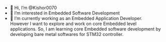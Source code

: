 - 👋 Hi, I’m @Kishor0070
- 👀 I’m interested in Embedded Software Development
- 🌱 I’m currently working as an Embedded Application Developer. However I want to explore and work on core Embedded level applications. So, I am learning core Embedded software development by developing bare metal softwares for STM32 controller.

<!---
Kishor0070/Kishor0070 is a ✨ special ✨ repository because its `README.md` (this file) appears on your GitHub profile.
You can click the Preview link to take a look at your changes.
--->
